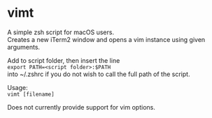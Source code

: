 # vimt
A simple zsh script for macOS users.  
Creates a new iTerm2 window and opens a vim instance using given arguments. 

Add to script folder, then insert the line  
`export PATH=<script folder>:$PATH`  
into ~/.zshrc if you do not wish to call the full path of the script.

Usage:  
`vimt [filename]` 

Does not currently provide support for vim options.
